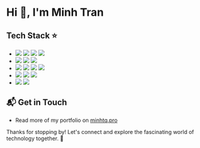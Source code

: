 # Hi 👋, I'm Minh Tran

## Tech Stack ⭐
- ![](https://img.shields.io/badge/-Cocos-black?style=flat&logo=Cocos)
  ![](https://img.shields.io/badge/-Unity-black?style=flat&logo=Unity)
  ![](https://img.shields.io/badge/-PlayCanvas-black?style=flat&logo=PlayCanvas)
  ![](https://img.shields.io/badge/-ThreeJs-black?style=flat&logo=Three.JS)
- ![](https://img.shields.io/badge/-Angular-black?style=flat&logo=Angular)
  ![](https://img.shields.io/badge/-React-black?style=flat&logo=React.js)
  ![](https://img.shields.io/badge/-Flutter-black?style=flat&logo=Flutter)
- ![](https://img.shields.io/badge/-JavaScript-black?style=flat&logo=JavaScript)
  ![](https://img.shields.io/badge/-TypeScript-black?style=flat&logo=TypeScript)
  ![](https://img.shields.io/badge/-Go-black?style=flat&logo=Go)
  ![](https://img.shields.io/badge/-Dart-black?style=flat&logo=Dart)
- ![](https://img.shields.io/badge/-Node.js-black?style=flat&logo=Node.JS)
  ![](https://img.shields.io/badge/-NestJS-black?style=flat&logo=NestJS)
  ![](https://img.shields.io/badge/-Bun-black?style=flat&logo=Bun)
- ![](https://img.shields.io/badge/-MongoDB-black?style=flat&logo=MongoDB)
  ![](https://img.shields.io/badge/-PostgreSQL-black?style=flat&logo=PostgreSQL)

## 📬 Get in Touch

- Read more of my portfolio on [minhtq.pro](https://minhtq.pro)

Thanks for stopping by! Let's connect and explore the fascinating world of technology together. 🚀
